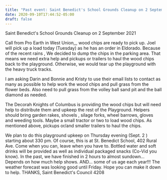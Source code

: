 ```yaml
---
title: "Past event: Saint Benedict's School Grounds Cleanup on 2 September 2021"
date: 2020-09-10T17:44:52-05:00
draft: false
---
```

Saint Benedict's School Grounds Cleanup on 2 September 2021
<!--more-->
Call from Pro Earth in West Union,,, wood chips are ready to pick up. Joel will pick up a load today (Tuesday) as he has an order in Eldorado.
Because of the recent rains , We decided to dump the chips in the parking area. That means we need extra help and pickups or trailers to haul the wood chips back to the playground. Otherwise, we would tear up the playground with the heavy truck tracks.

I am asking Darin and Bonnie and Kristy to use their email lists to contact as many as possible to help work the wood chips and pull grass from the flower beds. Also need to pull grass from the volley ball sand pit and the ball diamond as needed.

The Decorah Knights of Columbus is providing the wood chips but will need help to distribute them and upkeep the rest of the Playground. Helpers should bring garden rakes, shovels , silage forks, wheel barrows, gloves and weeding tools. Maybe a small tractor or two to load wood chips. As mentioned above, pickups or/and smaller trailers to haul the chips.

We plan to do this playground upkeep on Thursday evening (Sept. 2 ) starting about 330 pm. Of course, this is at St. Benedict School, 402 Rural Ave.
Come when you can, leave when you have to. Bottled water and soft drinks will be provided as well as individual packaged snacks (Co-Vid you know). In the past, we have finished in 2 hours to almost sundown... Depends on how much help shows. AND... some of us age each year!!!
The weather forecast was looking good until Friday.
Hope you can make it down to help.
THANKS, Saint Benedict's Council 4208